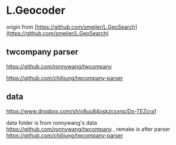 # L.Geocoder

origin from [https://github.com/smeijer/L.GeoSearch](https://github.com/smeijer/L.GeoSearch)


## twcompany parser

https://github.com/ronnywang/twcompany

https://github.com/chilijung/twcompany-parser

## data

https://www.dropbox.com/sh/o8uu84oskzcsxnp/Do-TEZcra1

data folder is from ronnywang's data https://github.com/ronnywang/twcompany , remake is after parser https://github.com/chilijung/twcompany-parser